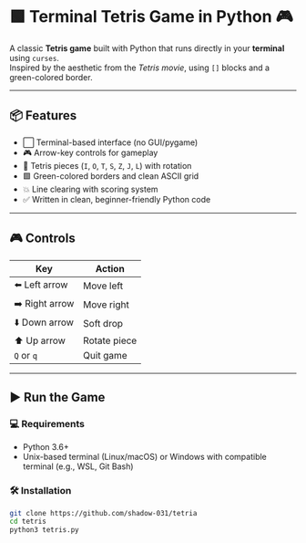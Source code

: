 # 🟩 Terminal Tetris Game in Python 🎮

A classic **Tetris game** built with Python that runs directly in your **terminal** using `curses`.  
Inspired by the aesthetic from the *Tetris movie*, using `[]` blocks and a green-colored border.

---

## 📦 Features

- ⬜ Terminal-based interface (no GUI/pygame)
- 🎮 Arrow-key controls for gameplay
- 🧱 Tetris pieces (`I`, `O`, `T`, `S`, `Z`, `J`, `L`) with rotation
- 🟩 Green-colored borders and clean ASCII grid
- 💥 Line clearing with scoring system
- ✅ Written in clean, beginner-friendly Python code

---

## 🎮 Controls

| Key         | Action         |
|-------------|----------------|
| ⬅️ Left arrow  | Move left     |
| ➡️ Right arrow | Move right    |
| ⬇️ Down arrow  | Soft drop     |
| ⬆️ Up arrow    | Rotate piece |
| `Q` or `q`    | Quit game     |

---

## ▶️ Run the Game

### 💻 Requirements
- Python 3.6+
- Unix-based terminal (Linux/macOS) or Windows with compatible terminal (e.g., WSL, Git Bash)

### 🛠 Installation

```bash
git clone https://github.com/shadow-031/tetria
cd tetris
python3 tetris.py
